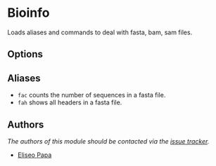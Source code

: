 Bioinfo
=======

Loads aliases and commands to deal with fasta, bam, sam files.

Options
-------


Aliases
-------

  - `fac` counts the number of sequences in a fasta file.
  - `fah` shows all headers in a fasta file.



Authors
-------

*The authors of this module should be contacted via the [issue tracker][1].*

  - [Eliseo Papa](http://elipapa.github.io)

[1]: https://github.com/sorin-ionescu/prezto/issues

